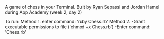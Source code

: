 A game of chess in your Terminal. 
Built by Ryan Sepassi and Jordan Hamel during App Academy (week 2, day 2)

To run:
Method 1. enter command: 'ruby Chess.rb'
Method 2. 
-Grant executable permissions to file ('chmod +x Chess.rb')
-Enter command: 'Chess.rb'